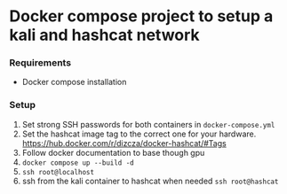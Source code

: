 # Docker compose project to setup a kali and hashcat network

### Requirements
- Docker compose installation

### Setup
1. Set strong SSH passwords for both containers in `docker-compose.yml`
2. Set the hashcat image tag to the correct one for your hardware. https://hub.docker.com/r/dizcza/docker-hashcat/#Tags
3. Follow docker documentation to base though gpu
4. `docker compose up --build -d`
5. `ssh root@localhost`
6. ssh from the kali container to hashcat when needed `ssh root@hashcat`